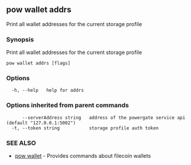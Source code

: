 ## pow wallet addrs

Print all wallet addresses for the current storage profile

### Synopsis

Print all wallet addresses for the current storage profile

```
pow wallet addrs [flags]
```

### Options

```
  -h, --help   help for addrs
```

### Options inherited from parent commands

```
      --serverAddress string   address of the powergate service api (default "127.0.0.1:5002")
  -t, --token string           storage profile auth token
```

### SEE ALSO

* [pow wallet](pow_wallet.md)	 - Provides commands about filecoin wallets


